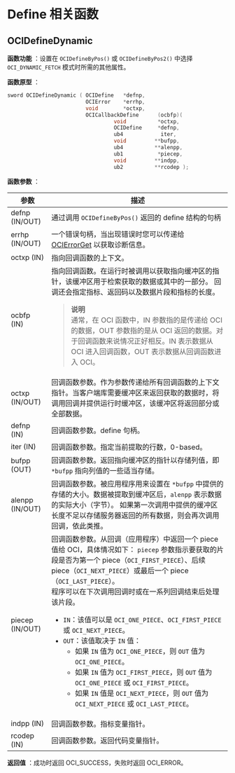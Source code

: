 # Define 相关函数

## OCIDefineDynamic

**函数功能** ：设置在 `OCIDefineByPos()` 或 `OCIDefineByPos2()` 中选择 `OCI_DYNAMIC_FETCH` 模式时所需的其他属性。

**函数原型** ：

```C++
sword OCIDefineDynamic ( OCIDefine   *defnp,
                         OCIError    *errhp,
                         void        *octxp, 
                         OCICallbackDefine      (ocbfp)(
                                  void          *octxp,
                                  OCIDefine     *defnp,
                                  ub4            iter, 
                                  void         **bufpp,
                                  ub4          **alenpp,
                                  ub1           *piecep,
                                  void         **indpp,
                                  ub2          **rcodep );
```

**函数参数** ：

|       参数        |                                                                                                                                                                                                                                                                                                                                                                                          描述                                                                                                                                                                                                                                                                                                                                                                                           |
|-----------------|---------------------------------------------------------------------------------------------------------------------------------------------------------------------------------------------------------------------------------------------------------------------------------------------------------------------------------------------------------------------------------------------------------------------------------------------------------------------------------------------------------------------------------------------------------------------------------------------------------------------------------------------------------------------------------------------------------------------------------------------------------------------------------------|
| defnp (IN/OUT)  | 通过调用 `OCIDefineByPos()` 返回的 define 结构的句柄                                                                                                                                                                                                                                                                                                                                                                                                                                                                                                                                                                                                                                                                                                                                              |
| errhp (IN/OUT)  | 一个错误句柄，当出现错误时您可以传递给 [OCIErrorGet](7.miscellaneous-functions.md) 以获取诊断信息。                                                                                                                                                                                                                                                                                                                                                                                                                                                                                                                                                                                                                                                                                                       |
| octxp (IN)      | 指向回调函数的上下文。                                                                                                                                                                                                                                                                                                                                                                                                                                                                                                                                                                                                                                                                                                                                                                           |
| ocbfp (IN)      | 指向回调函数。在运行时被调用以获取指向缓​​冲区的指针，该缓冲区用于检索获取的数据或其中的一部分。 回调还会指定指标、返回码以及数据片段和指标的长度。 <blockquote>**说明** </br> 通常，在 OCI 函数中，IN 参数指的是传递给 OCI 的数据，OUT 参数指的是从 OCI 返回的数据。对于回调函数来说情况正好相反。IN 表示数据从 OCI 进入回调函数，OUT 表示数据从回调函数进入 OCI。   </blockquote>                                                                                                                                                                                                                                                                                                                                                                                                                                                                                                                                  |
| octxp (IN/OUT)  | 回调函数参数。作为参数传递给所有回调函数的上下文指针。当客户端库需要缓冲区来返回获取的数据时，将调用回调并提供运行时缓冲区，该缓冲区将返回部分或全部数据。                                                                                                                                                                                                                                                                                                                                                                                                                                                                                                                                                                                                                                                                                                              |
| defnp (IN)      | 回调函数参数。define 句柄。                                                                                                                                                                                                                                                                                                                                                                                                                                                                                                                                                                                                                                                                                                                                                                     |
| iter (IN)       | 回调函数参数。指定当前提取的行数，0-based。                                                                                                                                                                                                                                                                                                                                                                                                                                                                                                                                                                                                                                                                                                                                                             |
| bufpp (OUT)     | 回调函数参数。返回指向缓冲区的指针以存储列值，即 `*bufpp` 指向列值的一些适当存储。                                                                                                                                                                                                                                                                                                                                                                                                                                                                                                                                                                                                                                                                                                                                        |
| alenpp (IN/OUT) | 回调函数参数。被应用程序用来设置在 `*bufpp` 中提供的存储的大小。数据被提取到缓冲区后，`alenpp` 表示数据的实际大小（字节）。 如果第一次调用中提供的缓冲区长度不足以存储服务器返回的所有数据，则会再次调用回调，依此类推。                                                                                                                                                                                                                                                                                                                                                                                                                                                                                                                                                                                                                                                |
| piecep (IN/OUT) | 回调函数参数。从回调（应用程序）中返回一个 piece 值给 OCI，具体情况如下： `piecep` 参数指示要获取的片段是否为第一个 piece（`OCI_FIRST_PIECE`）、后续 piece（`OCI_NEXT_PIECE`）或最后一个 piece（`OCI_LAST_PIECE`）。</br> 程序可以在下次调用回调时或在一系列回调结束后处理该片段。<ul><li>`IN`：该值可以是 `OCI_ONE_PIECE`、`OCI_FIRST_PIECE` 或 `OCI_NEXT_PIECE`。</li><li> `OUT`：该值取决于 `IN` 值：<ul><li>如果 `IN` 值为 `OCI_ONE_PIECE`，则 `OUT` 值为 `OCI_ONE_PIECE`。</li><li> 如果 `IN` 值为 `OCI_FIRST_PIECE`，则 `OUT` 值为 `OCI_ONE_PIECE` 或 `OCI_FIRST_PIECE`。</li><li> 如果 `IN` 值是 `OCI_NEXT_PIECE`，则 `OUT` 值为 `OCI_NEXT_PIECE` 或 `OCI_LAST_PIECE`。</li></ul> </li></ul>     |
| indpp (IN)      | 回调函数参数。指标变量指针。                                                                                                                                                                                                                                                                                                                                                                                                                                                                                                                                                                                                                                                                                                                                                                        |
| rcodep (IN)     | 回调函数参数。返回代码变量指针。                                                                                                                                                                                                                                                                                                                                                                                                                                                                                                                                                                                                                                                                                                                                                                      |

**返回值** ：成功时返回 OCI_SUCCESS，失败时返回 OCI_ERROR。
